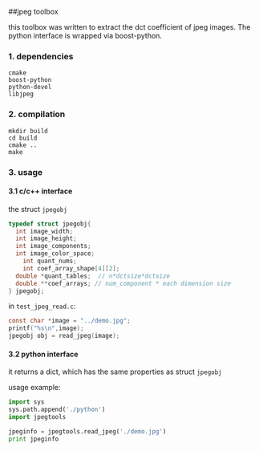 ##jpeg toolbox

this toolbox was written to extract the dct coefficient of jpeg images.
The python interface is wrapped via boost-python.


### 1. dependencies

    cmake
    boost-python
    python-devel
    libjpeg

### 2. compilation

    
```
mkdir build
cd build
cmake ..
make
```

### 3. usage

#### 3.1 c/c++ interface

the struct `jpegobj` 
```c    
typedef struct jpegobj{
  int image_width;
  int image_height;
  int image_components;
  int image_color_space;
	int quant_nums;
	int coef_array_shape[4][2];
  double *quant_tables;  // n*dctsize*dctsize
  double **coef_arrays; // num_component * each dimension size
} jpegobj;
```

in `test_jpeg_read.c`:
    
```c
const char *image = "../demo.jpg";
printf("%s\n",image);
jpegobj obj = read_jpeg(image);
```

#### 3.2 python interface
it returns a dict, which has the same properties as struct `jpegobj`

usage example:

```python
import sys
sys.path.append('./python')
import jpegtools

jpeginfo = jpegtools.read_jpeg('./demo.jpg')
print jpeginfo
```
